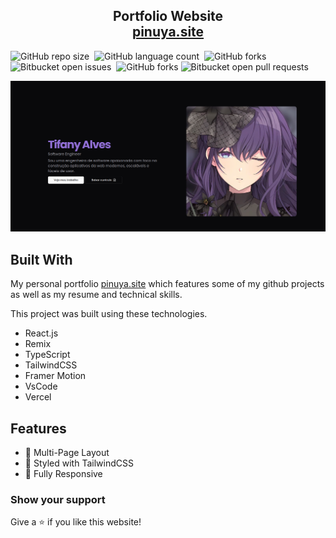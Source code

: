 <h2 align="center">
  Portfolio Website<br/>
  <a href="https://pinuya.site/home" target="_blank">pinuya.site</a>
</h2>

![GitHub repo size](https://img.shields.io/github/repo-size/pinuya/pinuya.dev?style=for-the-badge)&nbsp;
![GitHub language count](https://img.shields.io/github/languages/count/pinuya/pinuya.dev?style=for-the-badge)&nbsp;
![GitHub forks](https://img.shields.io/github/forks/pinuya/pinuya.dev?style=for-the-badge)&nbsp;
![Bitbucket open issues](https://img.shields.io/bitbucket/issues/pinuya/pinuya.dev?style=for-the-badge)&nbsp;
![GitHub forks](https://img.shields.io/github/forks/soumyajit4419/pinuya.dev?color=red&logo=github&style=for-the-badge)
![Bitbucket open pull requests](https://img.shields.io/bitbucket/pr-raw/pinuya/pinuya.dev?style=for-the-badge)

<img src="/public/assets/portfolioImage.png" alt="Header"/>

## Built With

My personal portfolio <a href="https://pinuya.site/home" target="_blank">pinuya.site</a> which features some of my github projects as well as my resume and technical skills.<br/>

This project was built using these technologies.

- React.js
- Remix
- TypeScript
- TailwindCSS
- Framer Motion
- VsCode
- Vercel

## Features

- 📖 Multi-Page Layout
- 🎨 Styled with TailwindCSS
- 📱 Fully Responsive

### Show your support

Give a ⭐ if you like this website!
